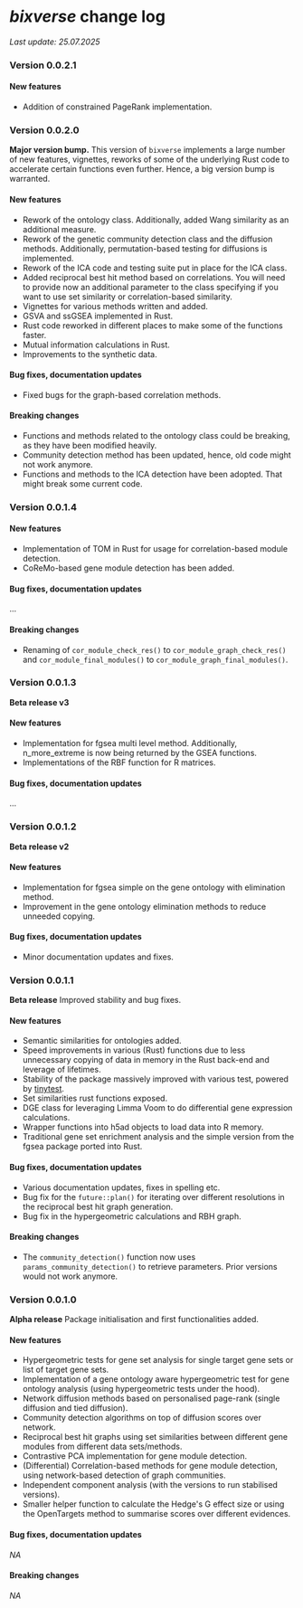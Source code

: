 # *bixverse* change log

*Last update: 25.07.2025* </br>

### Version **0.0.2.1**

#### New features

- Addition of constrained PageRank implementation.

### Version **0.0.2.0**

**Major version bump.** This version of `bixverse` implements a large number of
new features, vignettes, reworks of some of the underlying Rust code to 
accelerate certain functions even further. Hence, a big version bump is
warranted.

#### New features

- Rework of the ontology class. Additionally, added Wang similarity as an 
additional measure.
- Rework of the genetic community detection class and the diffusion methods. 
Additionally, permutation-based testing for diffusions is implemented. 
- Rework of the ICA code and testing suite put in place for the ICA class. 
- Added reciprocal best hit method based on correlations. You will need to
provide now an additional parameter to the class specifying if you want to use
set similarity or correlation-based similarity.
- Vignettes for various methods written and added.
- GSVA and ssGSEA implemented in Rust.
- Rust code reworked in different places to make some of the functions faster.
- Mutual information calculations in Rust.
- Improvements to the synthetic data.

#### Bug fixes, documentation updates

- Fixed bugs for the graph-based correlation methods.

#### Breaking changes

- Functions and methods related to the ontology class could be breaking, as
they have been modified heavily. 
- Community detection method has been updated, hence, old code might not work
anymore.
- Functions and methods to the ICA detection have been adopted. That might break
some current code.

### Version **0.0.1.4**

#### New features

- Implementation of TOM in Rust for usage for correlation-based module detection.
- CoReMo-based gene module detection has been added.

#### Bug fixes, documentation updates

...

#### Breaking changes

- Renaming of `cor_module_check_res()` to `cor_module_graph_check_res()` and
`cor_module_final_modules()` to `cor_module_graph_final_modules()`.

### Version **0.0.1.3**

**Beta release v3** 

#### New features

- Implementation for fgsea multi level method. Additionally, n_more_extreme
is now being returned by the GSEA functions.
- Implementations of the RBF function for R matrices.

#### Bug fixes, documentation updates

...

### Version **0.0.1.2**

**Beta release v2** 

#### New features

- Implementation for fgsea simple on the gene ontology with elimination method.
- Improvement in the gene ontology elimination methods to reduce unneeded 
copying.

#### Bug fixes, documentation updates

- Minor documentation updates and fixes.

### Version **0.0.1.1**

**Beta release** Improved stability and bug fixes.

#### New features

- Semantic similarities for ontologies added.
- Speed improvements in various (Rust) functions due to less unnecessary copying
of data in memory in the Rust back-end and leverage of lifetimes. 
- Stability of the package massively improved with various test, powered by
[tinytest](https://github.com/markvanderloo/tinytest).
- Set similarities rust functions exposed.
- DGE class for leveraging Limma Voom to do differential gene expression 
calculations.
- Wrapper functions into h5ad objects to load data into R memory.
- Traditional gene set enrichment analysis and the simple version from the fgsea
package ported into Rust.

#### Bug fixes, documentation updates

- Various documentation updates, fixes in spelling etc.
- Bug fix for the `future::plan()` for iterating over different resolutions in
the reciprocal best hit graph generation.
- Bug fix in the hypergeometric calculations and RBH graph.

#### Breaking changes

- The `community_detection()` function now uses `params_community_detection()`
to retrieve parameters. Prior versions would not work anymore.

### Version **0.0.1.0**

**Alpha release** Package initialisation and first functionalities added.

#### New features

- Hypergeometric tests for gene set analysis for single target gene sets or list
of target gene sets.
- Implementation of a gene ontology aware hypergeometric test for gene ontology
analysis (using hypergeometric tests under the hood).
- Network diffusion methods based on personalised page-rank (single diffusion
and tied diffusion).
- Community detection algorithms on top of diffusion scores over network.
- Reciprocal best hit graphs using set similarities between different gene modules
from different data sets/methods.
- Contrastive PCA implementation for gene module detection.
- (Differential) Correlation-based methods for gene module detection, using 
network-based detection of graph communities.
- Independent component analysis (with the versions to run stabilised versions).
- Smaller helper function to calculate the Hedge's G effect size or using the
OpenTargets method to summarise scores over different evidences.

#### Bug fixes, documentation updates

*NA*

#### Breaking changes

*NA*

